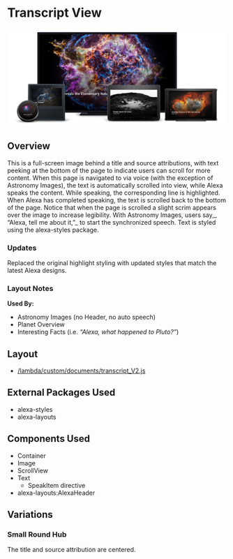 # Transcript View

<img src='images/familyphoto-transcript.jpg' alt='Alexa Devices Family | Transcript' />

## Overview

This is a full-screen image behind a title and source attributions, with text peeking at the bottom of the page to indicate users can scroll for more content. When this page is navigated to via voice (with the exception of Astronomy Images), the text is automatically scrolled into view, while Alexa speaks the content. While speaking, the corresponding line is highlighted. When Alexa has completed speaking, the text is scrolled back to the bottom of the page. Notice that when the page is scrolled a slight scrim appears over the image to increase legibility. With Astronomy Images, users say,_ “Alexa, tell me about it,”_ to start the synchronized speech. Text is styled using the alexa-styles package.

### Updates

Replaced the original highlight styling with updated styles that match the latest Alexa designs.

### Layout Notes

**Used By:**

- Astronomy Images (no Header, no auto speech)
- Planet Overview
- Interesting Facts (i.e. _“Alexa, what happened to Pluto?”_)

## Layout

- [/lambda/custom/documents/transcript_V2.js](../lambda/custom/documents/transcript.js)

## External Packages Used

- alexa-styles
- alexa-layouts

## Components Used

- Container
- Image
- ScrollView
- Text
  - SpeakItem directive
- alexa-layouts:AlexaHeader

## Variations

### Small Round Hub

The title and source attribution are centered.
